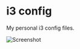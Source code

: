 # i3 config

My personal i3 config files.

![Screenshot](https://raw.github.com/grakic/i3config/master/screen.jpg)


